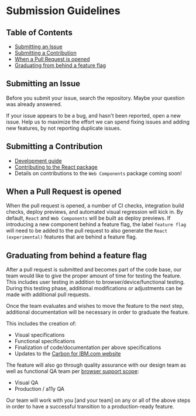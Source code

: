 # Submission Guidelines
<!-- START doctoc generated TOC please keep comment here to allow auto update -->
<!-- DON'T EDIT THIS SECTION, INSTEAD RE-RUN doctoc TO UPDATE -->
## Table of Contents

- [Submitting an Issue](#submitting-an-issue)
- [Submitting a Contribution](#submitting-a-contribution)
- [When a Pull Request is opened](#when-a-pull-request-is-opened)
- [Graduating from behind a feature flag](#graduating-from-behind-a-feature-flag)

<!-- END doctoc generated TOC please keep comment here to allow auto update -->

## Submitting an Issue

Before you submit your issue, search the repository. Maybe your question was
already answered.

If your issue appears to be a bug, and hasn't been reported, open a new issue.
Help us to maximize the effort we can spend fixing issues and adding new
features, by not reporting duplicate issues.

## Submitting a Contribution

- [Development guide](https://github.com/carbon-design-system/carbon-for-ibm-dotcom/blob/master/docs/developing.md)
- [Contributing to the React package](https://github.com/carbon-design-system/carbon-for-ibm-dotcom/blob/master/packages/react/docs/contributing-to-react.md)
- Details on contributions to the `Web Components` package coming soon!

## When a Pull Request is opened

When the pull request is opened, a number of CI checks, integration build 
checks, deploy previews, and automated visual regression will 
kick in. By default, `React` and `Web Components` will be built as deploy 
previews. If introducing a new component behind a feature flag, the label 
`feature flag` will need to be added to the pull request to also generate the 
`React (experimental)` features that are behind a feature flag.

## Graduating from behind a feature flag

After a pull request is submitted and becomes part of the code base, our team
would like to give the proper amount of time for testing the feature. This
includes user testing in addition to browser/device/functional testing. During
this testing phase, additional modifications or adjustments can be made with
additional pull requests.

Once the team evaluates and wishes to move the feature to the next step, 
additional documentation will be necessary in order to graduate the feature.

This includes the creation of:

- Visual specifications
- Functional specifications
- Finalization of code/documentation per above specifications
- Updates to the [Carbon for IBM.com website](https://www.ibm/com/standards/web/carbon-for-ibm-dotcom)

The feature will also go through quality assurance with our design team as well
as functional QA team per [browser support scope](https://www.ibm.com/standards/web/browser-support):

- Visual QA
- Production / a11y QA

Our team will work with you [and your team] on any or all of the above steps in
order to have a successful transition to a production-ready feature. 
